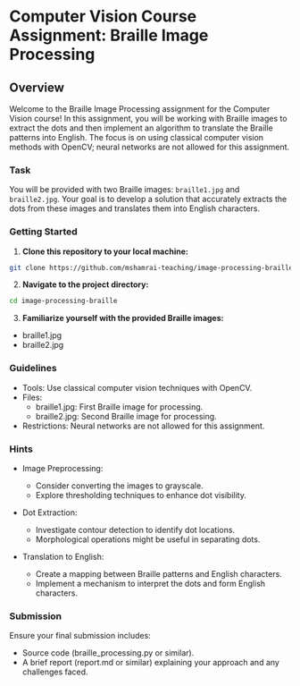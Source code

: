 # Computer Vision Course Assignment: Braille Image Processing

## Overview

Welcome to the Braille Image Processing assignment for the Computer Vision course! In this assignment, you will be working with Braille images to extract the dots and then implement an algorithm to translate the Braille patterns into English. The focus is on using classical computer vision methods with OpenCV; neural networks are not allowed for this assignment.

### Task

You will be provided with two Braille images: `braille1.jpg` and `braille2.jpg`. Your goal is to develop a solution that accurately extracts the dots from these images and translates them into English characters.

### Getting Started

1. **Clone this repository to your local machine:**

```bash
git clone https://github.com/mshamrai-teaching/image-processing-braille
```

2. **Navigate to the project directory:**
```bash
cd image-processing-braille
```

3. **Familiarize yourself with the provided Braille images:**
* braille1.jpg
* braille2.jpg

### Guidelines
* Tools: Use classical computer vision techniques with OpenCV.
* Files:
  * braille1.jpg: First Braille image for processing.
  * braille2.jpg: Second Braille image for processing.
* Restrictions: Neural networks are not allowed for this assignment.

### Hints

* Image Preprocessing:
  * Consider converting the images to grayscale.
  * Explore thresholding techniques to enhance dot visibility.

* Dot Extraction:
  * Investigate contour detection to identify dot locations.
  * Morphological operations might be useful in separating dots.

* Translation to English:
  * Create a mapping between Braille patterns and English characters.
  * Implement a mechanism to interpret the dots and form English characters.


### Submission
Ensure your final submission includes:

* Source code (braille_processing.py or similar).
* A brief report (report.md or similar) explaining your approach and any challenges faced.
